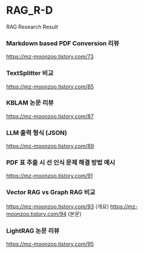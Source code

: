 # RAG_R-D
RAG Research Result

### Markdown based PDF Conversion 리뷰
https://mz-moonzoo.tistory.com/73

### TextSplitter 비교
https://mz-moonzoo.tistory.com/85

### KBLAM 논문 리뷰
https://mz-moonzoo.tistory.com/87

### LLM 출력 형식 (JSON)
https://mz-moonzoo.tistory.com/89

### PDF 표 추출 시 선 인식 문제 해결 방법 예시
https://mz-moonzoo.tistory.com/91

### Vector RAG vs Graph RAG 비교
https://mz-moonzoo.tistory.com/93 (개요)
https://mz-moonzoo.tistory.com/94 (본문)

### LightRAG 논문 리뷰
https://mz-moonzoo.tistory.com/95
